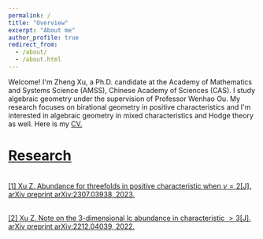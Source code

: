 ```yaml
---
permalink: /
title: "Overview"
excerpt: "About me"
author_profile: true
redirect_from: 
  - /about/
  - /about.html
---
```


Welcome! I'm Zheng Xu, a Ph.D. candidate at the Academy of Mathematics and Systems Science (AMSS), Chinese Academy of Sciences (CAS). I study algebraic geometry under the supervision of Professor Wenhao Ou.
My research focuses on birational geometry in positive characteristics and I'm interested in algebraic geometry in mixed characteristics and Hodge theory as well. Here is my <a href="https://github.com/ZhengXumath/ErenJeager.github.io/blob/master/cv.pdf">CV.

Research
======

<br>[1]
<a href="https://arxiv.org/abs/2307.03938">Xu Z. Abundance for threefolds in positive characteristic when $\nu= 2$[J]. arXiv preprint arXiv:2307.03938, 2023.

<br>[2]
<a href="https://arxiv.org/abs/2212.04039">Xu Z. Note on the 3-dimensional lc abundance in characteristic $> 3$[J]. arXiv preprint arXiv:2212.04039, 2022.






